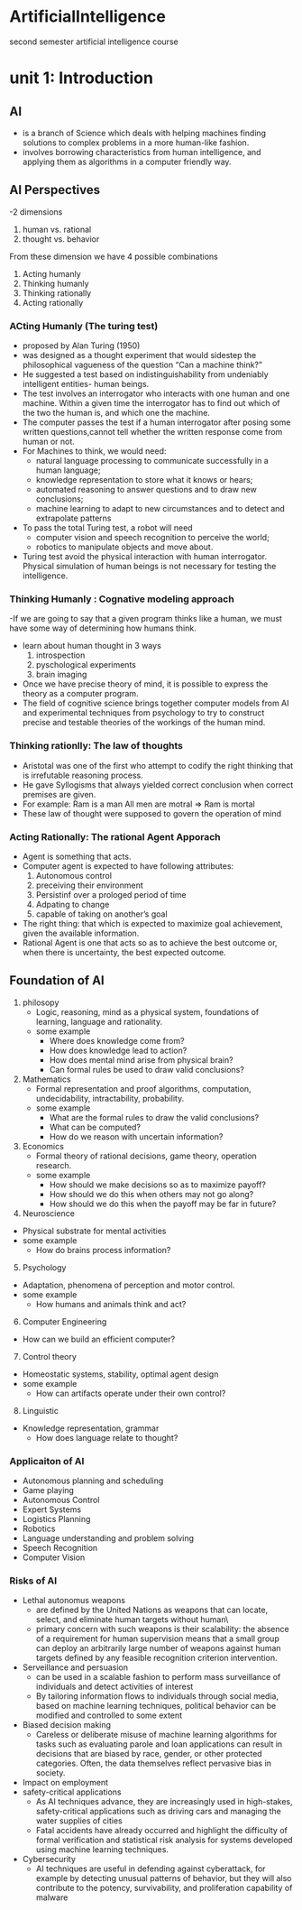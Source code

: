 # ArtificialIntelligence
second semester artificial intelligence course 


# unit 1: Introduction 

## **AI**
- is a branch of Science which deals with helping machines finding solutions to complex problems in a more human-like fashion.
- involves borrowing characteristics from human intelligence, and applying them as algorithms in a computer friendly way.

## **AI Perspectives**
-2 dimensions 
1. human vs. rational
2. thought vs. behavior

From these dimension we have 4 possible combinations
  1. Acting humanly
  2. Thinking humanly
  3. Thinking rationally
  4. Acting rationally

### **ACting Humanly (The turing test)**
- proposed by Alan Turing (1950)
- was designed as a thought experiment that would sidestep the philosophical vagueness of the question “Can a machine think?” 
- He suggested a test based on indistinguishability from undeniably intelligent entities- human beings.
- The test involves an interrogator who interacts with one human and one machine. Within a given time the interrogator has to find out which of the two the human is, and which one the machine.
- The computer passes the test if a human interrogator after posing some written questions,cannot tell whether the written response come from human or not.
- For Machines to think, we would need:
  - natural language processing to communicate successfully in a human language; 
  - knowledge representation to store what it knows or hears;
  - automated reasoning to answer questions and to draw new conclusions;
  - machine learning to adapt to new circumstances and to detect and extrapolate patterns
- To pass the total Turing test, a robot will need 
  - computer vision and speech recognition to perceive the world; 
  - robotics to manipulate objects and move about.
- Turing test avoid the physical interaction with human interrogator. Physical simulation of human beings is not necessary for testing the intelligence.

### **Thinking Humanly : Cognative modeling approach**
-If we are going to say that a given program thinks like a human, we must have some way of determining how humans think.
- learn about human thought in 3 ways 
  1. introspection
  2. pyschological experiments
  3. brain imaging 
- Once we have precise theory of mind, it is possible to express the theory as a computer program.
- The field of cognitive science brings together computer models from AI and experimental techniques from psychology to try to construct precise and testable theories of the workings of the human mind.

### **Thinking rationlly: The law of thoughts**
- Aristotal was one of the first who attempt to codify the right thinking that is irrefutable reasoning process.
- He gave Syllogisms that always yielded correct conclusion when correct premises are given.
- For example:
    Ram is a man
    All men are motral 
    => Ram is mortal
- These law of thought were supposed to govern the operation of mind

### Acting Rationally: The rational Agent Apporach 
- Agent is something that acts.
- Computer agent is expected to have following attributes:
    1. Autonomous control
    2. preceiving their environment
    3. Persistinf over a prologed period of time 
    4. Adpating to change 
    5. capable of taking on another’s goal
- The right thing: that which is expected to maximize goal achievement, given the available information.
- Rational Agent is one that acts so as to achieve the best outcome or, when there is uncertainty, the best expected outcome.

## **Foundation of AI**
1. philosopy 
    - Logic, reasoning, mind as a physical system, foundations of learning, language and rationality.
    - some example
      - Where does knowledge come from?
      - How does knowledge lead to action?
      - How does mental mind arise from physical brain?
      - Can formal rules be used to draw valid conclusions?
2. Mathematics
    - Formal representation and proof algorithms, computation, undecidability, intractability, probability.
    - some example 
      - What are the formal rules to draw the valid conclusions?
      - What can be computed?
      - How do we reason with uncertain information?
3. Economics
    - Formal theory of rational decisions, game theory, operation research.
    - some example 
      - How should we make decisions so as to maximize payoff? 
      - How should we do this when others may not go along?
      - How should we do this when the payoff may be far in future?
4. Neuroscience
  - Physical substrate for mental activities
  - some example 
      - How do brains process information?
5. Psychology
  - Adaptation, phenomena of perception and motor control.
  - some example 
      - How humans and animals think and act?
6. Computer Engineering 
  - How can we build an efficient computer?
7. Control theory 
  - Homeostatic systems, stability, optimal agent design
  - some example 
    - How can artifacts operate under their own control?
8. Linguistic
  - Knowledge representation, grammar
    - How does language relate to thought?

### **Applicaiton of AI**
- Autonomous planning and scheduling
- Game playing
- Autonomous Control
- Expert Systems
- Logistics Planning
- Robotics
- Language understanding and problem solving
- Speech Recognition
- Computer Vision

### **Risks of AI**
- Lethal autonomus weapons
  -   are defined by the United Nations as weapons that can locate, select, and eliminate human targets without human\
  -   primary concern with such weapons is their scalability: the absence of a requirement for human supervision means that a small group can deploy an arbitrarily large number of weapons against human targets defined by any feasible recognition criterion intervention.
- Serveillance and persuasion 
  - can be used in a scalable fashion to perform mass surveillance of individuals and detect activities of interest  
  - By tailoring information flows to individuals through social media, based on machine learning techniques, political behavior can be modified and controlled to some extent 
- Biased decision making
  -  Careless or deliberate misuse of machine learning algorithms for tasks such as evaluating parole and loan applications can result in decisions that are biased by race, gender, or other protected categories. Often, the data themselves reflect pervasive bias in society.  
- Impact on employment
- safety-critical applications 
  - As AI techniques advance, they are increasingly used in high-stakes, safety-critical applications such as driving cars and managing the water supplies of cities  
  - Fatal accidents have already occurred and highlight the difficulty of formal verification and statistical risk analysis for systems developed using machine learning techniques.
- Cybersecurity
  - AI techniques are useful in defending against cyberattack, for example by detecting unusual patterns of behavior, but they will also contribute to the potency, survivability, and proliferation capability of malware
  


